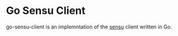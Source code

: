 Go Sensu Client
===============
go-sensu-client is an implemntation of the [sensu](https://github.com/sensu/sensu) client written in Go.

